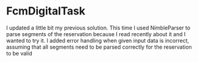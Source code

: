 # FcmDigitalTask

I updated a little bit my previous solution.
This time I used NimbleParser to parse segments of the reservation because I read recently about it and I wanted to try it.
I added error handling when given input data is incorrect, assuming that all segments need to be parsed correctly for the reservation to be valid
